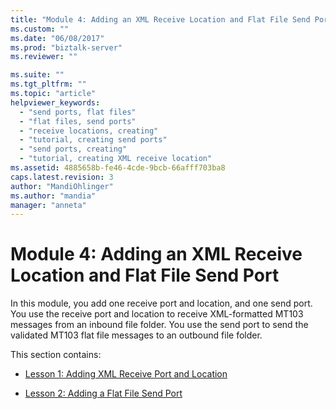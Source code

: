 ```yaml
---
title: "Module 4: Adding an XML Receive Location and Flat File Send Port | Microsoft Docs"
ms.custom: ""
ms.date: "06/08/2017"
ms.prod: "biztalk-server"
ms.reviewer: ""

ms.suite: ""
ms.tgt_pltfrm: ""
ms.topic: "article"
helpviewer_keywords: 
  - "send ports, flat files"
  - "flat files, send ports"
  - "receive locations, creating"
  - "tutorial, creating send ports"
  - "send ports, creating"
  - "tutorial, creating XML receive location"
ms.assetid: 4885658b-fe46-4cde-9bcb-66afff703ba8
caps.latest.revision: 3
author: "MandiOhlinger"
ms.author: "mandia"
manager: "anneta"
---
```

# Module 4: Adding an XML Receive Location and Flat File Send Port
In this module, you add one receive port and location, and one send port. You use the receive port and location to receive XML-formatted MT103 messages from an inbound file folder. You use the send port to send the validated MT103 flat file messages to an outbound file folder.  
  
 This section contains:  
  
-   [Lesson 1: Adding XML Receive Port and Location](../../adapters-and-accelerators/accelerator-swift/lesson-1-adding-xml-receive-port-and-location.md)  
  
-   [Lesson 2: Adding a Flat File Send Port](../../adapters-and-accelerators/accelerator-swift/lesson-2-adding-a-flat-file-send-port.md)